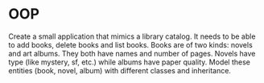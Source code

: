 # OOP
Create a small application that mimics a library catalog. It needs to be able to add books, delete books and list books. Books are of two kinds: novels and art albums. They both have names and number of pages. Novels have type (like mystery, sf, etc.) while albums have paper quality.  Model these entities (book, novel, album) with different classes and inheritance.
